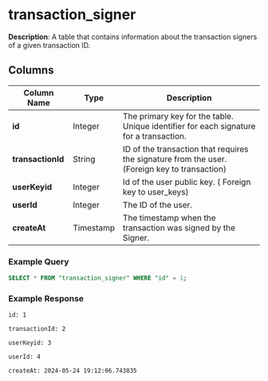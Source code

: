 # transaction_signer

**Description**: A table that contains information about the transaction signers of a given transaction ID.

## Columns

| Column Name       | Type      | Description                                                                                   |
| ----------------- | --------- | --------------------------------------------------------------------------------------------- |
| **id**            | Integer   | The primary key for the table. Unique identifier for each signature for a transaction.        |
| **transactionId** | String    | ID of the transaction that requires the signature from the user. (Foreign key to transaction) |
| **userKeyid**     | Integer   | Id of the user public key. ( Foreign key to user_keys)                                        |
| **userId**        | Integer   | The ID of the user.                                                                           |
| **createAt**      | Timestamp | The timestamp when the transaction was signed by the Signer.                                  |

### Example Query

```sql
SELECT * FROM "transaction_signer" WHERE "id" = 1;
```

### Example Response

```
id: 1

transactionId: 2

userKeyid: 3

userId: 4

createAt: 2024-05-24 19:12:06.743835
```
